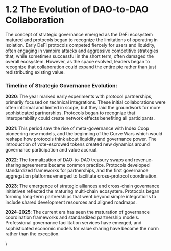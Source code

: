# 1.2 The Evolution of DAO-to-DAO Collaboration

The concept of strategic governance emerged as the DeFi ecosystem matured and protocols began to recognize the limitations of operating in isolation. Early DeFi protocols competed fiercely for users and liquidity, often engaging in vampire attacks and aggressive competitive strategies that, while sometimes successful in the short term, often damaged the overall ecosystem. However, as the space evolved, leaders began to recognize that collaboration could expand the entire pie rather than just redistributing existing value.

### Timeline of Strategic Governance Evolution:

**2020**: The year marked early experiments with protocol partnerships, primarily focused on technical integrations. These initial collaborations were often informal and limited in scope, but they laid the groundwork for more sophisticated partnerships. Protocols began to recognize that interoperability could create network effects benefiting all participants.

**2021**: This period saw the rise of meta-governance with Index Coop pioneering new models, and the beginning of the Curve Wars which would reshape how protocols think about liquidity and governance power. The introduction of vote-escrowed tokens created new dynamics around governance participation and value accrual.

**2022**: The formalization of DAO-to-DAO treasury swaps and revenue-sharing agreements became common practice. Protocols developed standardized frameworks for partnerships, and the first governance aggregation platforms emerged to facilitate cross-protocol coordination.

**2023**: The emergence of strategic alliances and cross-chain governance initiatives reflected the maturing multi-chain ecosystem. Protocols began forming long-term partnerships that went beyond simple integrations to include shared development resources and aligned roadmaps.

**2024-2025**: The current era has seen the maturation of governance coordination frameworks and standardized partnership models. Professional governance facilitation services have emerged, and sophisticated economic models for value sharing have become the norm rather than the exception.

\
